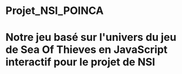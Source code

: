 # Projet_NSI_POINCA
# Notre jeu basé sur l'univers du jeu de Sea Of Thieves en JavaScript interactif pour le projet de NSI


